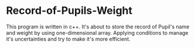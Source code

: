# Record-of-Pupils-Weight
This program is written in c++. It's about to store the record of Pupil's name and weight by using one-dimensional array. Applying conditions to manage it's uncertainties and try to make it's more efficient.

